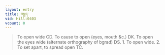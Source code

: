 ```yaml
---
layout: entry
title: བསྒྲད་
vid: Hill:0403
vcount: 0
---
```

> To open wide CD\. To cause to open (eyes, mouth &c\.) DK\. To open the eyes wide (alternate orthography of bgrad) DS\. 1\. To open wide\. 2\. To set apart, to spread open TC\.


